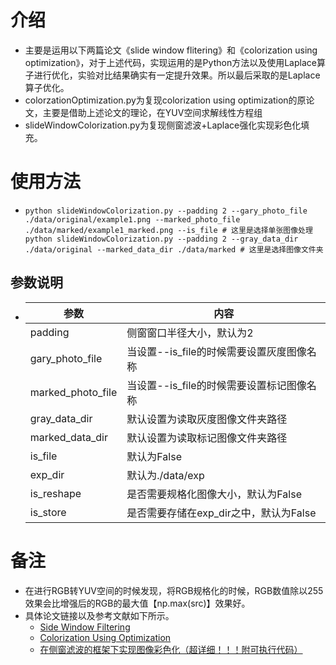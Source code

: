# 介绍

- 主要是运用以下两篇论文《slide window flitering》和《colorization using optimization》，对于上述代码，实现运用的是Python方法以及使用Laplace算子进行优化，实验对比结果确实有一定提升效果。所以最后采取的是Laplace算子优化。
- colorzationOptimization.py为复现colorization using optimization的原论文，主要是借助上述论文的理论，在YUV空间求解线性方程组
- slideWindowColorization.py为复现侧窗滤波+Laplace强化实现彩色化填充。

# 使用方法

- ```
  python slideWindowColorization.py --padding 2 --gary_photo_file ./data/original/example1.png --marked_photo_file  ./data/marked/example1_marked.png --is_file # 这里是选择单张图像处理
  python slideWindowColorization.py --padding 2 --gray_data_dir ./data/original --marked_data_dir ./data/marked # 这里是选择图像文件夹
  ```

## 参数说明

- | 参数                                | 内容 |
  | ----------------------------------- | ---- |
  |padding| 侧窗窗口半径大小，默认为2                 |
  |gary_photo_file|当设置--is_file的时候需要设置灰度图像名称|
  |marked_photo_file|当设置--is_file的时候需要设置标记图像名称|
  |gray_data_dir|默认设置为读取灰度图像文件夹路径|
  |marked_data_dir|默认设置为读取标记图像文件夹路径|
  |is_file|默认为False|
  |exp_dir|默认为./data/exp|
  |is_reshape|是否需要规格化图像大小，默认为False|
  |is_store|是否需要存储在exp_dir之中，默认为False|

# 备注

- 在进行RGB转YUV空间的时候发现，将RGB规格化的时候，RGB数值除以255效果会比增强后的RGB的最大值【np.max(src)】效果好。
- 具体论文链接以及参考文献如下所示。
  - [Side Window Filtering](https://openaccess.thecvf.com/content_CVPR_2019/papers/Yin_Side_Window_Filtering_CVPR_2019_paper.pdf)
  - [Colorization Using Optimization](https://homepages.inf.ed.ac.uk/ksubr/Files/Papers/p689-levin.pdf)
  - [在侧窗滤波的框架下实现图像彩色化（超详细！！！附可执行代码）](https://blog.csdn.net/qq_52300384/article/details/128322428)

